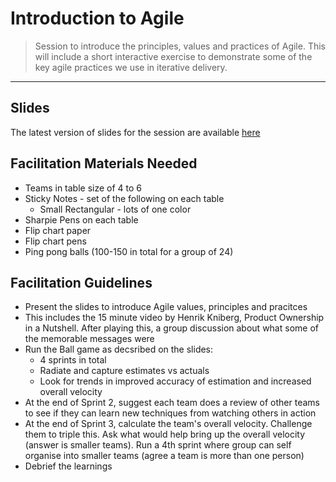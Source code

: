 # Introduction to Agile

> Session to introduce the principles, values and practices of Agile. This will include a short interactive exercise to demonstrate some of the key agile practices we use in iterative delivery.

_____


## Slides

The latest version of slides for the session are available [here](https://docs.google.com/presentation/d/1eYI04ChApbQd-a1b8GsBaRfGzuIm12AxYyi61fEE9G4/edit?usp=sharing)


## Facilitation Materials Needed

* Teams in table size of 4 to 6
* Sticky Notes - set of the following on each table
    * Small Rectangular - lots of one color
* Sharpie Pens on each table
* Flip chart paper
* Flip chart pens
* Ping pong balls (100-150 in total for a group of 24)




## Facilitation Guidelines

* Present the slides to introduce Agile values, principles and pracitces
* This includes the 15 minute video by Henrik Kniberg, Product Ownership in a Nutshell. After playing this, a group discussion about what some of the memorable messages were
* Run the Ball game as decsribed on the slides:
    * 4 sprints in total
    * Radiate and capture estimates vs actuals
    * Look for trends in improved accuracy of estimation and increased overall velocity
* At the end of Sprint 2, suggest each team does a review of other teams to see if they can learn new techniques from watching others in action
* At the end of Sprint 3, calculate the team's overall velocity. Challenge them to triple this. Ask what would help bring up the overall velocity (answer is smaller teams). Run a 4th sprint where group can self organise into smaller teams (agree a team is more than one person)
* Debrief the learnings

